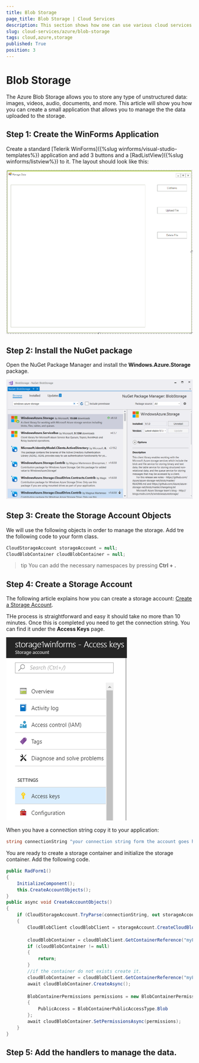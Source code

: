 ```yaml
---
title: Blob Storage
page_title: Blob Storage | Cloud Services
description: This section shows how one can use various cloud services like GoogleCloud, AWS, and Azure with the Telerik UI For Winforms suite.
slug: cloud-services/azure/blob-storage
tags: cloud,azure,storage
published: True
position: 3
---
```



# Blob Storage

The Azure Blob Storage allows you to store any type of unstructured data: images, videos, audio, documents, and more. This article will show you how you can create a small application that allows you to manage the the data uploaded to the storage. 


## Step 1: Create the WinForms Application

Create a standard [Telerik WinForms]({%slug winforms/visual-studio-templates%}) application and add 3 buttons and a [RadListView]({%slug winforms/listview%}) to it. The layout should look like this:

![azure-blob-storage-001](images/azure-blob-storage-001.png)

## Step 2: Install the NuGet package

Open the NuGet Package Manager and install the **Windows.Azure.Storage** package.

![azure-blob-storage-002](images/azure-blob-storage-002.png)

## Step 3: Create the Storage Account Objects 

We will use the following objects in order to manage the storage. Add tre the following code to your form class.  

````C#
CloudStorageAccount storageAccount = null;
CloudBlobContainer cloudBlobContainer = null;
````

>tip You can add the necessary namespaces by pressing __Ctrl + .__

## Step 4: Create a Storage Account

The following article explains how you can create a storage account: [Create a Storage Account](https://docs.microsoft.com/en-us/azure/storage/common/storage-create-storage-account#create-a-storage-account).

THe process is straightforward and easy it should take no more than 10 minutes. Once this is completed you need to get the connection string. You can find it under the __Access Keys__ page.

![azure-blob-storage-003](images/azure-blob-storage-003.png)

When you have a connection string copy it to your application:

````C#
string connectionString "your connection string form the account goes here";
````


You are ready to create a storage container and initialize the storage container. Add the following code.

````C#
public RadForm1()
{
    InitializeComponent();
    this.CreateAccountObjects();
}
public async void CreateAccountObjects()
{
    if (CloudStorageAccount.TryParse(connectionString, out storageAccount))
    {
        CloudBlobClient cloudBlobClient = storageAccount.CreateCloudBlobClient();

        cloudBlobContainer = cloudBlobClient.GetContainerReference("myFiles");
        if (cloudBlobContainer != null)
        {
            return;
        }
        //if the container do not exists create it. 
        cloudBlobContainer = cloudBlobClient.GetContainerReference("myFiles" + Guid.NewGuid().ToString());
        await cloudBlobContainer.CreateAsync();

        BlobContainerPermissions permissions = new BlobContainerPermissions
        {
            PublicAccess = BlobContainerPublicAccessType.Blob
        };
        await cloudBlobContainer.SetPermissionsAsync(permissions);
    }
}
````

## Step 5: Add the handlers to manage the data.



